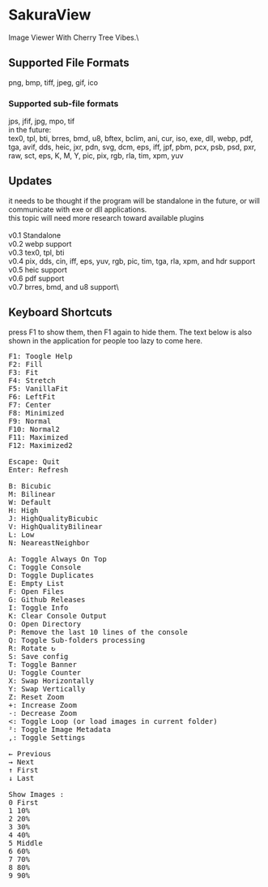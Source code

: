 ﻿# SakuraView
Image Viewer With Cherry Tree Vibes.\

## Supported File Formats
png, bmp, tiff, jpeg, gif, ico
### Supported sub-file formats
jps, jfif, jpg, mpo, tif
\
in the future:\
tex0, tpl, bti, brres, bmd, u8, bftex, bclim, ani, cur, iso,
exe, dll, webp, pdf, tga, avif, dds, heic, jxr, pdn, svg,
dcm, eps, iff, jpf, pbm, pcx, psb, psd, pxr, raw, sct, eps, K, M, Y,
pic, pix, rgb, rla, tim, xpm, yuv

## Updates
it needs to be thought if the program will be standalone in the future, or will communicate with exe or dll applications.\
this topic will need more research toward available plugins\
\
v0.1 Standalone\
v0.2 webp support\
v0.3 tex0, tpl, bti\
v0.4 pix, dds, cin, iff, eps, yuv, rgb, pic, tim, tga, rla, xpm, and hdr support\
v0.5 heic support\
v0.6 pdf support\
v0.7 brres, bmd, and u8 support\

## Keyboard Shortcuts
press F1 to show them, then F1 again to hide them. The text below is also shown in the application for people too lazy to come here.
<pre>
F1: Toogle Help
F2: Fill
F3: Fit
F4: Stretch
F5: VanillaFit
F6: LeftFit
F7: Center
F8: Minimized
F9: Normal
F10: Normal2
F11: Maximized
F12: Maximized2

Escape: Quit
Enter: Refresh

B: Bicubic
M: Bilinear
W: Default
H: High
J: HighQualityBicubic
V: HighQualityBilinear
L: Low
N: NeareastNeighbor

A: Toggle Always On Top
C: Toggle Console
D: Toggle Duplicates
E: Empty List
F: Open Files
G: Github Releases
I: Toggle Info
K: Clear Console Output
O: Open Directory
P: Remove the last 10 lines of the console
Q: Toggle Sub-folders processing
R: Rotate ↻
S: Save config
T: Toggle Banner
U: Toggle Counter
X: Swap Horizontally
Y: Swap Vertically
Z: Reset Zoom
+: Increase Zoom
-: Decrease Zoom
<: Toggle Loop (or load images in current folder)
²: Toggle Image Metadata
,: Toggle Settings

← Previous
→ Next
↑ First
↓ Last

Show Images :
0 First
1 10%
2 20%
3 30%
4 40%
5 Middle
6 60%
7 70%
8 80%
9 90%
</pre>
